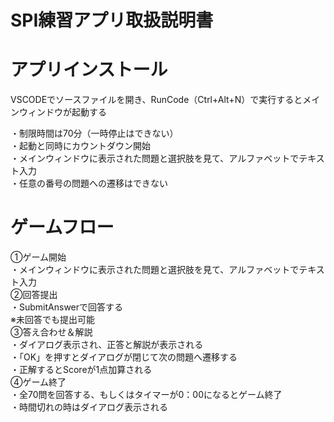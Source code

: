 # SPI練習アプリ取扱説明書<br>

# アプリインストール<br>
VSCODEでソースファイルを開き、RunCode（Ctrl+Alt+N）で実行するとメインウィンドウが起動する<br>

・制限時間は70分（一時停止はできない）<br>
・起動と同時にカウントダウン開始<br>
・メインウィンドウに表示された問題と選択肢を見て、アルファベットでテキスト入力<br>
・任意の番号の問題への遷移はできない<br>


# ゲームフロー<br>
➀ゲーム開始<br>
・メインウィンドウに表示された問題と選択肢を見て、アルファベットでテキスト入力<br>
➁回答提出<br>
・SubmitAnswerで回答する<br>
※未回答でも提出可能<br>
➂答え合わせ＆解説<br>
・ダイアログ表示され、正答と解説が表示される<br>
・「OK」を押すとダイアログが閉じて次の問題へ遷移する<br>
・正解するとScoreが1点加算される<br>
➃ゲーム終了<br>
・全70問を回答する、もしくはタイマーが0：00になるとゲーム終了<br>
・時間切れの時はダイアログ表示される<br>
  

